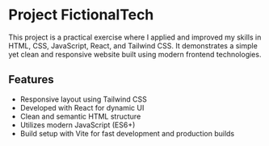 # Project FictionalTech

This project is a practical exercise where I applied and improved my skills in HTML, CSS, JavaScript, React, and Tailwind CSS. It demonstrates a simple yet clean and responsive website built using modern frontend technologies.

## Features

- Responsive layout using Tailwind CSS
- Developed with React for dynamic UI
- Clean and semantic HTML structure
- Utilizes modern JavaScript (ES6+)
- Build setup with Vite for fast development and production builds
